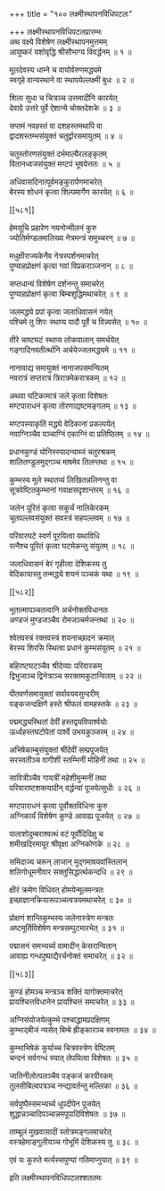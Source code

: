 +++
title = "१०० लक्ष्मीस्थापनविधिपटलः"

+++
लक्ष्मीस्थापनविधिपटलप्रारम्भः  
अथ वक्ष्ये विशेषेण लक्ष्मीस्थापनमुत्तमम्  
आयुष्करं यशोवृद्धि श्रीसौभाग्य विवर्द्धनम् ॥ १ ॥


मूलदेवस्य धाम्ने च वायोर्वरुणमद्ध्यमे  
स्वगृहे वान्यस्थाने वा स्थापयेल्लक्ष्मीं बुधः ॥ २ ॥


शिला सुधा च चित्रञ्च उत्तमादीनि कारयेत्  
देवाग्रे उत्तरे पूर्वे ऐशान्ये चोक्तदेशके ॥ ३ ॥


सप्तमं नवहस्तं वा दशहस्तमथापि वा  
द्वादशस्तम्भसंयुक्तं चतुर्द्वारसमायुतम् ॥ ४ ॥


चतुस्तोरणसंयुक्तं दर्भमाल्यैरलङ्कृतम्  
वितानध्वजसंयुक्तं मण्टपं भूषयेत्ततः ॥ ५ ॥


अधिवासदिनात्पूर्वमङ्कुरार्पणमाचरेत्  
बेरस्य शोधनं कृत्वा शिल्पमार्गेण कारयेत् ॥ ६ ॥



[[५८१]]  

हेमसूचि प्रहारेण नयनोन्मीलनं कुरु  
ज्योतिर्मण्डलमालिख्य नेत्रमन्त्रं समुच्चरन् ॥ ७ ॥


मधुक्षीराज्यकेनैव नेत्रस्पर्शनमाचरेत्  
पुण्याहप्रोक्षणं कृत्वा गवां विप्रकराञ्जनान् ॥ ८ ॥


सप्तधान्यं विशेषेण दर्शनन्तु समाचरेत्  
पुण्याहप्रोक्षणं कृत्वा बिम्बशुद्धिमथाचरेत् ॥ ९ ॥


जलमद्ध्ये प्रपां कृत्वा जलाधिवासनं नयेत्  
पश्चिमे तु शिरः स्थाप्य पादौ पूर्वे च विन्न्यसेत् ॥ १० ॥


तीरे चाष्टघटं स्थाप्य लोकपालान् समर्चयेत्  
गङ्गादिनवतीर्त्थानि अर्चयेज्जलमद्ध्यमे ॥ ११ ॥


नानावाद्य समायुक्तं नानाजपसमन्वितम्  
नवरात्रं सप्तरात्रं त्रिरात्रमेकरात्रकम् ॥ १२ ॥


अथवा घटिकामात्रं जले कृत्वा विशेषतः  
मण्टपाराधनं कृत्वा तोरणाद्यष्टमङ्गलम् ॥ १३ ॥


मण्टपस्याकृतिं मद्ध्ये वेदिकानां प्रकल्पयेत्  
नवाग्निञ्चैव पञ्चाग्निं एकाग्निं वा प्रतिष्ठितम् ॥ १४ ॥


प्रधानकुण्डं योनिस्स्यादन्याब्जं चतुरश्रकम्  
शालितण्डुलमुद्गञ्च माषमेव तिलन्तथा ॥ १५ ॥


कुम्भस्य मूले स्थातव्यं लिखितन्नलिनन्तु वा  
सूत्रवेष्टितकुम्भानां गवाक्षसदृशान्तरम् ॥ १६ ॥


जलेन पूरितं कृत्वा सकूर्चं नालिकेरकम्  
चूतपल्लवसंयुक्तं सवस्त्रं सहपल्लवम् ॥ १७ ॥


परिवारघटे स्वर्णं पूरयित्वा यथाविधि  
रत्नैश्च पूरितं कृत्वा घटमेकन्तु संयुतम् ॥ १८ ॥


जलाधिवासनं बेरं गृहीत्वा देशिकस्य तु  
वेदिकायास्तु तन्मद्ध्ये शयनं पञ्चकं यथा ॥ १९ ॥



[[५८२]]  

भूतात्मापञ्चतत्वानि अर्चनोक्तविधानतः  
अण्डजं मुण्डजञ्चैव रोमजञ्चर्मजन्तथा ॥ २० ॥


श्वेतवस्त्रं रक्तवस्त्रं शयनाच्छादनं क्रमात्  
बेरस्य शिरसि स्थित्वा प्रधानं कुम्भसंयुतम् ॥ २१ ॥


बहिरष्टघटञ्चैव श्रीदेव्याः परिवारकम्  
द्विभुजाञ्च द्विनेत्राञ्च सरक्तमकुटान्विताम् ॥ २२ ॥


पीतवर्णसमायुक्तां सर्वावयवसुन्दरीम्  
पङ्कजन्दक्षिणे हस्ते श्रीफलं वामहस्तके ॥ २३ ॥


पद्ममद्ध्यस्थितां देवीं हस्तद्वयविपार्श्वयोः  
ऊर्ध्वहस्तघटोपेतां पार्श्वे उभयकुञ्जरम् ॥ २४ ॥


अभिषेकाम्बुसंयुक्तां श्रीदेवीं सम्प्रपूजयेत्  
सरस्वतीञ्च वागीशीं स्तम्भिनीं मोहिनीं तथा ॥ २५ ॥


सावित्रीञ्चैव गायत्रीं महेशीमुन्मनीं तथा  
परिवाराष्टशक्त्यादीन् वर्द्धन्यां पूजयेत्सुधीः ॥ २६ ॥


मण्टपाराधनं कृत्वा पूर्वोक्तविधिना कुरु  
अग्निकार्यं विशेषेण कुण्डे आवाह्य पूजयेत् ॥ २७ ॥


पालाशोदुम्बराश्वत्थं वटं पूर्वोदिदिक्षु च  
शमीखदिरमायूर श्रीवृक्षा अग्निकोणके ॥ २८ ॥


समिदाज्य चरून् लाजान् मुद्गमाषयवांस्तिलान्  
शलिगोधूमनीवार सक्तुसिद्धार्त्थकन्दधि ॥ २९ ॥


क्षीरं क्रमेण विधिवत् होमयेन्मूलमन्त्रतः  
इच्छाज्ञानक्रियारूपञ्चत्वत्रयमथाचरेत् ॥ ३० ॥


प्रोक्षणं शान्तिकुम्भस्य जलेनास्त्रेण मन्त्रतः  
अष्टमूर्तिविशेषेण मन्त्रसम्पुटमारभेत् ॥ ३१ ॥


पद्मासनं समभ्यर्च्य वामादीन् केसरान्वितान्  
आवाह्य गन्धपुष्पाद्यैरर्चनोक्तं समाचरेत् ॥ ३२ ॥



[[५८३]]  

कुण्डं होमञ्च मन्त्रञ्च शक्तिं यागोक्तमाचरेत्  
प्रायश्चित्तविधानेन प्रायश्चित्तं समाचरेत् ॥ ३३ ॥


अग्निसंयोजयेत्कुम्भे पश्चाद्धामप्रदक्षिणम्  
कुम्भाद्बीजं न्यसेत् बिम्बे ह्रीङ्कारञ्च स्वनामतः ॥ ३४ ॥


कुम्भाभिषेकं कुर्याच्च चित्रवस्त्रेण वेष्टितम्  
चन्दनं सर्वगन्धं स्यात् लेपयित्वा विशेषतः ॥ ३५ ॥


जातिनीलोत्पलञ्चैव पङ्कजं करवीरकम्  
तुलसीबिल्वपत्रञ्च नन्द्यावर्तन्तु मल्लिका ॥ ३६ ॥


सर्वपुष्पैस्समभ्यर्च्य धूपदीपेन पूजयेत्  
शुद्धान्नञ्चादिपञ्चान्नमपूपादिविशेषतः ॥ ३७ ॥


ताम्बूलं मुखवासादीं स्तोत्रमङ्गलमाचरेत्  
वस्त्रहेमाङ्गुलीयञ्च गोभूमिं देशिकस्य तु ॥ ३८ ॥


एवं यः कुरुते मर्त्यस्सपुण्यां गतिमाप्नुयात् ॥ ३९ ॥


इति लक्ष्मीस्थापनविधिपटलश्शततमः  
